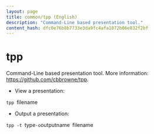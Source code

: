 ```yaml
---
layout: page
title: common/tpp (English)
description: "Command-Line based presentation tool."
content_hash: dfc0e76b8b7733e3da9fc4afa1072b06e832f2bf
---
```

# tpp

Command-Line based presentation tool.
More information: <https://github.com/cbbrowne/tpp>.

- View a presentation:

`tpp `<span class="tldr-var badge badge-pill bg-dark-lm bg-white-dm text-white-lm text-dark-dm font-weight-bold">filename</span>

- Output a presentation:

`tpp -t `<span class="tldr-var badge badge-pill bg-dark-lm bg-white-dm text-white-lm text-dark-dm font-weight-bold">type</span>` -o `<span class="tldr-var badge badge-pill bg-dark-lm bg-white-dm text-white-lm text-dark-dm font-weight-bold">outputname</span>` `<span class="tldr-var badge badge-pill bg-dark-lm bg-white-dm text-white-lm text-dark-dm font-weight-bold">filename</span>
